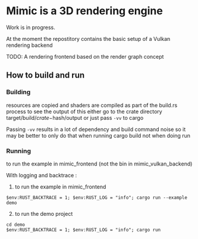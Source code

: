 # Mimic is a 3D rendering engine

Work is in progress.

At the moment the repostitory contains the basic setup of a Vulkan rendering backend

TODO: A rendering frontend based on the render graph concept

## How to build and run
### Building
resources are copied and shaders are compiled as part of the build.rs process
to see the output of this either go to the crate directory
target/build/$crate-$hash/output
or just pass `-vv` to cargo

Passing `-vv` results in a lot of dependency and build command noise so it may be better to only do that when running cargo build not when doing run
### Running
to run the example in mimic_frontend (not the bin in mimic_vulkan_backend)

With logging and backtrace :
1. to run the example in mimic_frontend
```
$env:RUST_BACKTRACE = 1; $env:RUST_LOG = "info"; cargo run --example demo
```

2. to run the demo project
```
cd demo
$env:RUST_BACKTRACE = 1; $env:RUST_LOG = "info"; cargo run
```

